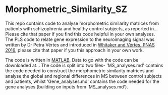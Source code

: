 # Morphometric_Similarity_SZ

This repo contains code to analyse morphometric similarity matrices from patients with schizophrenia and healthy control subjects, as reported in... Please cite that paper if you find this code helpful in your own analyses. The PLS code to relate gene expression to the neuroimaging signal was written by Dr Petra Vértes and introduced in [Whitaker and Vértes, PNAS 2016](http://www.pnas.org/content/113/32/9105), please cite that paper if you this approach in your own work.

The code is written in [MATLAB](https://uk.mathworks.com/products/matlab.html). Data to go with the code can be downloaded at... The code is split into two files- 'MS_analyses.md' contains the code needed to construct the morphometric similarity matrices and analyse the global and regional differences in MS between control subjects and patients, whilst 'Gene_analyses.md' contains the code needed for the gene analyses (building on inputs from 'MS_analyses.md').
